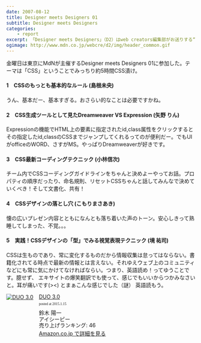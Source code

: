 ```yaml
---
date: 2007-08-12
title: Designer meets Designers 01
subtitle: Designer meets Designers
categories: 
    - report
excerpt: 「Designer meets Designers」（D2）はweb creators編集部がお送りする“デザイナーのための”イベントです。Designer meets Designersではひとつの大きなテーマのもとWebデザイン業界の「いま」を見据えたデザインとテクニック、それに最新知識を網羅し「本当にデザイナーの方々の役に立つ情報」を提供すべく複数のSESSIONから構成されています。
ogimage: http://www.mdn.co.jp/webcre/d2/img/header_common.gif
---
```


金曜日は東京にMdNが主催するDesigner meets Designers 01に参加した。テーマは「CSS」ということでみっちり約5時間CSS漬け。


#### 1　CSSのもっとも基本的なルール (島根未央)

うん、基本だー、基本すぎる。おさらい的なことは必要ですかね。

#### 2　CSS生成ツールとして見たDreamweaver VS Expression (矢野 りん)

Expressionの機能でHTML上の要素に指定されたid,class属性をクリックするとその指定したid,classのCSSまでジャンプしてくれるってのが便利だー。でもUIがofficeのWORD、さすがMS。やっぱりDreamweaverが好きです。

#### 3　CSS最新コーディングテクニック (小林信次)

チーム内でCSSコーディングガイドラインをちゃんと決めよーやってお話。プロパティの順序だったり、命名規則、リセットCSSちゃんと話してみんなで決めていくべき！そして文書化、共有！

#### 4　CSSデザインの落とし穴 (こもりまさあき)

懐の広いプレゼン内容とともになんとも落ち着いた声のトーン。安心しきって熟睡してしまった、不覚。。。

#### 5　実践！CSSデザインの「型」でみる視覚表現テクニック (境 祐司)

CSSは生ものであり、常に変化するものだから情報収集は怠ってはならない。書籍化されてる時点で最新の情報とは言えない。それゆえウェブ上のコミュニティなどにも常に気にかけてなければならい。つまり、英語読め！ってゆうことです。臆せず、 エキサイトの爆笑翻訳でも使って、感じでもいいからつかみなさいと。耳が痛いです(><) とまぁこんな感じでした（謎） 英語読もう。

<div class="azlink-box"><div class="azlink-image" style="float:left"><a href="http://www.amazon.co.jp/exec/obidos/ASIN/4900790052/warikiru-22/" name="azlinklink" target="_blank"><img src="http://ecx.images-amazon.com/images/I/5159GS1DE1L._SL160_.jpg" alt="DUO 3.0" style="border:none" /></a></div><div class="azlink-info" style="float:left;margin-left:15px;line-height:120%"><div class="azlink-name" style="margin-bottom:10px;line-height:120%"><a href="http://www.amazon.co.jp/exec/obidos/ASIN/4900790052/warikiru-22/" name="azlinklink" target="_blank">DUO 3.0</a><div class="azlink-powered-date" style="font-size:7pt;margin-top:5px;font-family:verdana;line-height:120%">posted at 2015.1.15</div></div><div class="azlink-detail">鈴木 陽一<br />アイシーピー<br />売り上げランキング: 46<br /></div><div class="azlink-link" style="margin-top:5px"><a href="http://www.amazon.co.jp/exec/obidos/ASIN/4900790052/warikiru-22/" target="_blank">Amazon.co.jp で詳細を見る</a></div></div><div class="azlink-footer" style="clear:left"></div></div>

